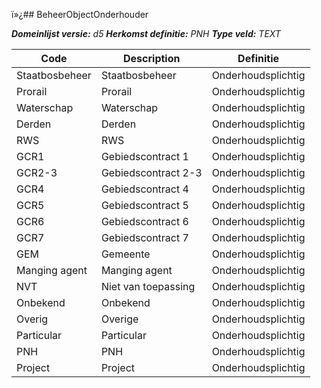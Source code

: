 ï»¿## BeheerObjectOnderhouder

*__Domeinlijst versie:__ d5*
*__Herkomst definitie:__ PNH*
*__Type veld:__ TEXT*

|__Code__ |__Description__ |__Definitie__	|
|	---	|	---	|   ---	| 
| Staatbosbeheer | Staatbosbeheer | Onderhoudsplichtig |
| Prorail | Prorail | Onderhoudsplichtig |
| Waterschap | Waterschap | Onderhoudsplichtig |
| Derden | Derden | Onderhoudsplichtig |
| RWS | RWS | Onderhoudsplichtig |
| GCR1 | Gebiedscontract 1 | Onderhoudsplichtig |
| GCR2-3 | Gebiedscontract 2-3 | Onderhoudsplichtig |
| GCR4 | Gebiedscontract 4 | Onderhoudsplichtig |
| GCR5 | Gebiedscontract 5 | Onderhoudsplichtig |
| GCR6 | Gebiedscontract 6 | Onderhoudsplichtig |
| GCR7 | Gebiedscontract 7 | Onderhoudsplichtig |
| GEM | Gemeente | Onderhoudsplichtig |
| Manging agent | Manging agent | Onderhoudsplichtig |
| NVT | Niet van toepassing | Onderhoudsplichtig |
| Onbekend | Onbekend | Onderhoudsplichtig |
| Overig | Overige | Onderhoudsplichtig |
| Particular | Particular | Onderhoudsplichtig |
| PNH | PNH | Onderhoudsplichtig |
| Project | Project | Onderhoudsplichtig |
